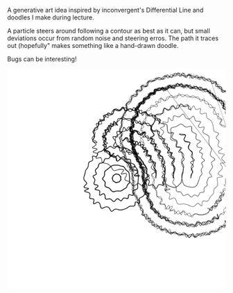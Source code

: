 A generative art idea inspired by inconvergent's Differential Line and doodles I make during lecture.

A particle steers around following a contour as best as it can, but small deviations occur from random noise and steering erros. The path it traces out (hopefully" makes something like a hand-drawn doodle.

Bugs can be interesting!

![its a feature!](example/bug.png)